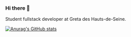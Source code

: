 ### Hi there 👋

Student fullstack developer at Greta des Hauts-de-Seine.

[![Anurag's GitHub stats](https://github-readme-stats.vercel.app/api?username=Sancxo)](https://github.com/anuraghazra/github-readme-stats)

<!--
**Sancxo/sancxo** is a ✨ _special_ ✨ repository because its `README.md` (this file) appears on your GitHub profile.

Here are some ideas to get you started:

- 🔭 I’m currently working on ...
- 🌱 I’m currently learning ...
- 👯 I’m looking to collaborate on ...
- 🤔 I’m looking for help with ...
- 💬 Ask me about ...
- 📫 How to reach me: ...
- 😄 Pronouns: ...
- ⚡ Fun fact: ...
-->
